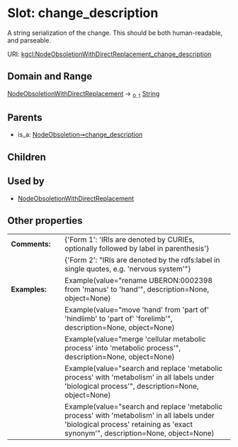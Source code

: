 
# Slot: change_description


A string serialization of the change. This should be both human-readable, and parseable.

URI: [kgcl:NodeObsoletionWithDirectReplacement_change_description](http://w3id.org/kgcl/NodeObsoletionWithDirectReplacement_change_description)


## Domain and Range

[NodeObsoletionWithDirectReplacement](NodeObsoletionWithDirectReplacement.md) &#8594;  <sub>0..1</sub> [String](types/String.md)

## Parents

 *  is_a: [NodeObsoletion➞change_description](NodeObsoletion_change_description.md)

## Children


## Used by

 * [NodeObsoletionWithDirectReplacement](NodeObsoletionWithDirectReplacement.md)

## Other properties

|  |  |  |
| --- | --- | --- |
| **Comments:** | | {'Form 1': 'IRIs are denoted by CURIEs, optionally followed by label in parenthesis'} |
|  | | {'Form 2': "IRIs are denoted by the rdfs:label in single quotes, e.g. 'nervous system'"} |
| **Examples:** | | Example(value="rename UBERON:0002398 from 'manus' to 'hand'", description=None, object=None) |
|  | | Example(value="move 'hand' from 'part of' 'hindlimb' to 'part of' 'forelimb'", description=None, object=None) |
|  | | Example(value="merge 'cellular metabolic process' into 'metabolic process'", description=None, object=None) |
|  | | Example(value="search and replace 'metabolic process' with 'metabolism' in all labels under 'biological process'", description=None, object=None) |
|  | | Example(value="search and replace 'metabolic process' with 'metabolism' in all labels under 'biological process' retaining as 'exact synonym'", description=None, object=None) |

